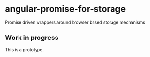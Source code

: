 # angular-promise-for-storage
Promise driven wrappers around browser based storage mechanisms

## Work in progress

This is a prototype.

